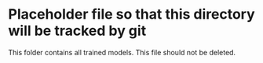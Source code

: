 # Placeholder file so that this directory will be tracked by git
This folder contains all trained models.
This file should not be deleted.